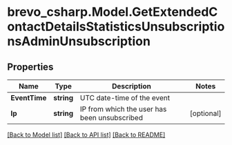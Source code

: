 # brevo_csharp.Model.GetExtendedContactDetailsStatisticsUnsubscriptionsAdminUnsubscription
## Properties

Name | Type | Description | Notes
------------ | ------------- | ------------- | -------------
**EventTime** | **string** | UTC date-time of the event | 
**Ip** | **string** | IP from which the user has been unsubscribed | [optional] 

[[Back to Model list]](../README.md#documentation-for-models) [[Back to API list]](../README.md#documentation-for-api-endpoints) [[Back to README]](../README.md)


